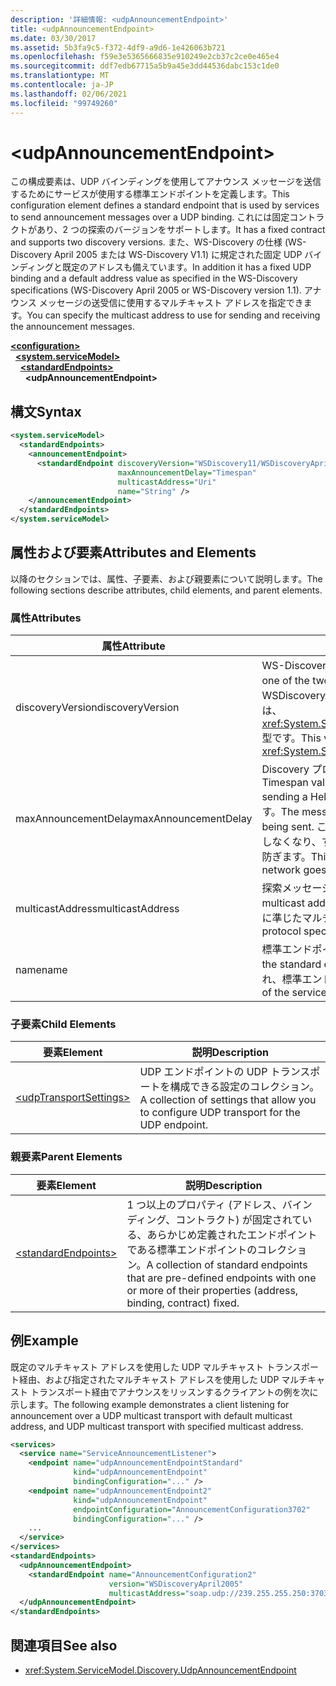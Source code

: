 ```yaml
---
description: '詳細情報: <udpAnnouncementEndpoint>'
title: <udpAnnouncementEndpoint>
ms.date: 03/30/2017
ms.assetid: 5b3fa9c5-f372-4df9-a9d6-1e426063b721
ms.openlocfilehash: f59e3e5365666835e910249e2cb37c2ce0e465e4
ms.sourcegitcommit: ddf7edb67715a5b9a45e3dd44536dabc153c1de0
ms.translationtype: MT
ms.contentlocale: ja-JP
ms.lasthandoff: 02/06/2021
ms.locfileid: "99749260"
---
```

# \<udpAnnouncementEndpoint>

<span data-ttu-id="d742a-102">この構成要素は、UDP バインディングを使用してアナウンス メッセージを送信するためにサービスが使用する標準エンドポイントを定義します。</span><span class="sxs-lookup"><span data-stu-id="d742a-102">This configuration element defines a standard endpoint that is used by services to send announcement messages over a UDP binding.</span></span> <span data-ttu-id="d742a-103">これには固定コントラクトがあり、2 つの探索のバージョンをサポートします。</span><span class="sxs-lookup"><span data-stu-id="d742a-103">It has a fixed contract and supports two discovery versions.</span></span> <span data-ttu-id="d742a-104">また、WS-Discovery の仕様 (WS-Discovery April 2005 または WS-Discovery V1.1) に規定された固定 UDP バインディングと既定のアドレスも備えています。</span><span class="sxs-lookup"><span data-stu-id="d742a-104">In addition it has a fixed UDP binding and a default address value as specified in the WS-Discovery specifications (WS-Discovery April 2005 or WS-Discovery version 1.1).</span></span> <span data-ttu-id="d742a-105">アナウンス メッセージの送受信に使用するマルチキャスト アドレスを指定できます。</span><span class="sxs-lookup"><span data-stu-id="d742a-105">You can specify the multicast address to use for sending and receiving the announcement messages.</span></span>  
  
[**\<configuration>**](../configuration-element.md)\
&nbsp;&nbsp;[**\<system.serviceModel>**](system-servicemodel.md)\
&nbsp;&nbsp;&nbsp;&nbsp;[**\<standardEndpoints>**](standardendpoints.md)\
&nbsp;&nbsp;&nbsp;&nbsp;&nbsp;&nbsp;**\<udpAnnouncementEndpoint>**  
  
## <a name="syntax"></a><span data-ttu-id="d742a-106">構文</span><span class="sxs-lookup"><span data-stu-id="d742a-106">Syntax</span></span>  
  
```xml  
<system.serviceModel>
  <standardEndpoints>
    <announcementEndpoint>
      <standardEndpoint discoveryVersion="WSDiscovery11/WSDiscoveryApril2005"
                        maxAnnouncementDelay="Timespan"
                        multicastAddress="Uri"
                        name="String" />
    </announcementEndpoint>
  </standardEndpoints>
</system.serviceModel>
```  
  
## <a name="attributes-and-elements"></a><span data-ttu-id="d742a-107">属性および要素</span><span class="sxs-lookup"><span data-stu-id="d742a-107">Attributes and Elements</span></span>  

 <span data-ttu-id="d742a-108">以降のセクションでは、属性、子要素、および親要素について説明します。</span><span class="sxs-lookup"><span data-stu-id="d742a-108">The following sections describe attributes, child elements, and parent elements.</span></span>  
  
### <a name="attributes"></a><span data-ttu-id="d742a-109">属性</span><span class="sxs-lookup"><span data-stu-id="d742a-109">Attributes</span></span>  
  
|<span data-ttu-id="d742a-110">属性</span><span class="sxs-lookup"><span data-stu-id="d742a-110">Attribute</span></span>|<span data-ttu-id="d742a-111">説明</span><span class="sxs-lookup"><span data-stu-id="d742a-111">Description</span></span>|  
|---------------|-----------------|  
|<span data-ttu-id="d742a-112">discoveryVersion</span><span class="sxs-lookup"><span data-stu-id="d742a-112">discoveryVersion</span></span>|<span data-ttu-id="d742a-113">WS-Discovery プロトコルの 2 つのバージョンのうち、1 つを指定する文字列。</span><span class="sxs-lookup"><span data-stu-id="d742a-113">A string that specifies one of the two versions of WS-Discovery protocol.</span></span> <span data-ttu-id="d742a-114">有効値は WSDiscovery11 と WSDiscoveryApril2005 です。</span><span class="sxs-lookup"><span data-stu-id="d742a-114">Valid values are WSDiscovery11 and WSDiscoveryApril2005.</span></span> <span data-ttu-id="d742a-115">この値は、<xref:System.ServiceModel.Discovery.Configuration.AnnouncementEndpointElement.DiscoveryVersion> 型です。</span><span class="sxs-lookup"><span data-stu-id="d742a-115">This value is of type <xref:System.ServiceModel.Discovery.Configuration.AnnouncementEndpointElement.DiscoveryVersion>.</span></span>|  
|<span data-ttu-id="d742a-116">maxAnnouncementDelay</span><span class="sxs-lookup"><span data-stu-id="d742a-116">maxAnnouncementDelay</span></span>|<span data-ttu-id="d742a-117">Discovery プロトコルが Hello メッセージを送信するまでの待機時間の最大値を指定する Timespan 値。</span><span class="sxs-lookup"><span data-stu-id="d742a-117">A Timespan value that specifies the maximum value for the delay the Discovery protocol will wait before sending a Hello message.</span></span> <span data-ttu-id="d742a-118">メッセージは送信前に 0 からこの属性値の間のランダムな時間だけ待機します。</span><span class="sxs-lookup"><span data-stu-id="d742a-118">The messages will wait for a random time value between 0 and the value of this attribute before being sent.</span></span> <span data-ttu-id="d742a-119">この属性はランダムな短い待機時間を設定するために使用されるもので、ネットワークが機能しなくなり、すべてのサービスが同時にオンラインに戻ったときにネットワーク ストームが発生することを防ぎます。</span><span class="sxs-lookup"><span data-stu-id="d742a-119">This attribute is used to set a small, random delay to prevent network storms when a network goes out and all services come back online at the same time.</span></span>|  
|<span data-ttu-id="d742a-120">multicastAddress</span><span class="sxs-lookup"><span data-stu-id="d742a-120">multicastAddress</span></span>|<span data-ttu-id="d742a-121">探索メッセージの送受信に使用するマルチキャスト アドレスを指定する URI。</span><span class="sxs-lookup"><span data-stu-id="d742a-121">A URI that specifies a multicast address to use for sending and receiving the discovery messages.</span></span> <span data-ttu-id="d742a-122">既定値は、プロトコル仕様に準じたマルチキャスト アドレスです。</span><span class="sxs-lookup"><span data-stu-id="d742a-122">The default value is the multicast address as conformant to the protocol specification.</span></span>|  
|<span data-ttu-id="d742a-123">name</span><span class="sxs-lookup"><span data-stu-id="d742a-123">name</span></span>|<span data-ttu-id="d742a-124">標準エンドポイントの構成名を指定する文字列。</span><span class="sxs-lookup"><span data-stu-id="d742a-124">A String that specifies the name of the configuration of the standard endpoint.</span></span> <span data-ttu-id="d742a-125">この名前は、サービス エンドポイントの `endpointConfiguration` 属性で使用され、標準エンドポイントと構成を関連付けます。</span><span class="sxs-lookup"><span data-stu-id="d742a-125">The name is used in the `endpointConfiguration` attribute of the service endpoint to link a standard endpoint to its configuration.</span></span>|  
  
### <a name="child-elements"></a><span data-ttu-id="d742a-126">子要素</span><span class="sxs-lookup"><span data-stu-id="d742a-126">Child Elements</span></span>  
  
|<span data-ttu-id="d742a-127">要素</span><span class="sxs-lookup"><span data-stu-id="d742a-127">Element</span></span>|<span data-ttu-id="d742a-128">説明</span><span class="sxs-lookup"><span data-stu-id="d742a-128">Description</span></span>|  
|-------------|-----------------|  
|[\<udpTransportSettings>](udptransportsettings.md)|<span data-ttu-id="d742a-129">UDP エンドポイントの UDP トランスポートを構成できる設定のコレクション。</span><span class="sxs-lookup"><span data-stu-id="d742a-129">A collection of settings that allow you to configure UDP transport for the UDP endpoint.</span></span>|  
  
### <a name="parent-elements"></a><span data-ttu-id="d742a-130">親要素</span><span class="sxs-lookup"><span data-stu-id="d742a-130">Parent Elements</span></span>  
  
|<span data-ttu-id="d742a-131">要素</span><span class="sxs-lookup"><span data-stu-id="d742a-131">Element</span></span>|<span data-ttu-id="d742a-132">説明</span><span class="sxs-lookup"><span data-stu-id="d742a-132">Description</span></span>|  
|-------------|-----------------|  
|[\<standardEndpoints>](standardendpoints.md)|<span data-ttu-id="d742a-133">1 つ以上のプロパティ (アドレス、バインディング、コントラクト) が固定されている、あらかじめ定義されたエンドポイントである標準エンドポイントのコレクション。</span><span class="sxs-lookup"><span data-stu-id="d742a-133">A collection of standard endpoints that are pre-defined endpoints with one or more of their properties (address, binding, contract) fixed.</span></span>|  
  
## <a name="example"></a><span data-ttu-id="d742a-134">例</span><span class="sxs-lookup"><span data-stu-id="d742a-134">Example</span></span>  

 <span data-ttu-id="d742a-135">既定のマルチキャスト アドレスを使用した UDP マルチキャスト トランスポート経由、および指定されたマルチキャスト アドレスを使用した UDP マルチキャスト トランスポート経由でアナウンスをリッスンするクライアントの例を次に示します。</span><span class="sxs-lookup"><span data-stu-id="d742a-135">The following example demonstrates a client listening for announcement over a UDP multicast transport with default multicast address, and UDP multicast transport with specified multicast address.</span></span>  
  
```xml  
<services>
  <service name="ServiceAnnouncementListener">
    <endpoint name="udpAnnouncementEndpointStandard"
              kind="udpAnnouncementEndpoint"
              bindingConfiguration="..." />
    <endpoint name="udpAnnouncementEndpoint2"
              kind="udpAnnouncementEndpoint"
              endpointConfiguration="AnnouncementConfiguration3702"
              bindingConfiguration="..." />
    ...
  </service>
</services>
<standardEndpoints>
  <udpAnnouncementEndpoint>
    <standardEndpoint name="AnnouncementConfiguration2"
                      version="WSDiscoveryApril2005"
                      multicastAddress="soap.udp://239.255.255.250:3703"/>
  </udpAnnouncementEndpoint>
</standardEndpoints>
```  
  
## <a name="see-also"></a><span data-ttu-id="d742a-136">関連項目</span><span class="sxs-lookup"><span data-stu-id="d742a-136">See also</span></span>

- <xref:System.ServiceModel.Discovery.UdpAnnouncementEndpoint>
